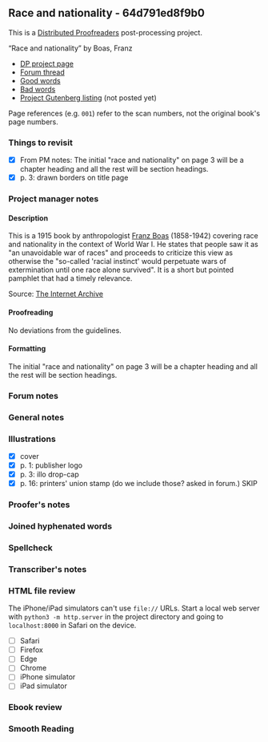 ## Race and nationality - 64d791ed8f9b0 ##

This is a [Distributed Proofreaders](http://www.pgdp.net/) post-processing project.

“Race and nationality” by Boas, Franz

* [DP project page](http://www.pgdp.net/c/project.php?id=projectID64d791ed8f9b0)
* [Forum thread](https://www.pgdp.net/phpBB3/viewtopic.php?t=79973)
* [Good words](good_words.txt)
* [Bad words](bad_words.txt)
* [Project Gutenberg listing]() (not posted yet)

Page references (e.g. `001`) refer to the scan numbers, not the original book's page numbers.

### Things to revisit ###

* [x] From PM notes: The initial "race and nationality" on page 3 will be a chapter heading and all the rest will be section headings.
* [x] p. 3: drawn borders on title page

### Project manager notes ###

#### Description

This is a 1915 book by anthropologist [Franz Boas](https://en.wikipedia.org/wiki/Franz_Boas) (1858-1942) covering race and nationality in the context of World War I.  He states that people saw it as "an unavoidable war of races" and proceeds to criticize this view as otherwise the "so-called 'racial instinct' would perpetuate wars of extermination until one race alone survived".  It is a short but pointed pamphlet that had a timely relevance.

Source: [The Internet Archive](https://archive.org/details/5921193upenn/)

#### Proofreading

No deviations from the guidelines.

#### Formatting

The initial "race and nationality" on page 3 will be a chapter heading and all the rest will be section headings.

### Forum notes ###

### General notes ###

### Illustrations ###

* [x] cover
* [x] p. 1: publisher logo
* [x] p. 3: illo drop-cap
* [x] p. 16: printers' union stamp (do we include those? asked in forum.) SKIP

### Proofer's notes ###

### Joined hyphenated words ###

### Spellcheck ###

### Transcriber's notes ###

### HTML file review ###
The iPhone/iPad simulators can't use `file://` URLs. Start a local web server with `python3 -m http.server` in the project directory and going to `localhost:8000` in Safari on the device. 

* [ ] Safari
* [ ] Firefox
* [ ] Edge
* [ ] Chrome
* [ ] iPhone simulator
* [ ] iPad simulator

### Ebook review ###

### Smooth Reading ###
